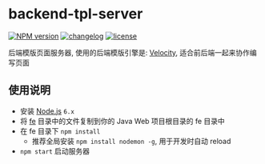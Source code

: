 # backend-tpl-server

[![NPM version][npm-image]][npm-url] [![changelog][changelog-image]][changelog-url] [![license][license-image]][license-url]

[npm-image]: https://img.shields.io/npm/v/backend-tpl-server.svg?style=flat-square
[npm-url]: https://npmjs.org/package/backend-tpl-server
[license-image]: https://img.shields.io/badge/License-MIT-blue.svg?style=flat-square
[license-url]: https://github.com/ufologist/backend-tpl-server/blob/master/LICENSE
[changelog-image]: https://img.shields.io/badge/CHANGE-LOG-blue.svg?style=flat-square
[changelog-url]: https://github.com/ufologist/backend-tpl-server/blob/master/CHANGELOG.md

后端模版页面服务器, 使用的后端模版引擎是: [Velocity](http://velocity.apache.org/), 适合前后端一起来协作编写页面

## 使用说明

* 安装 [Node.js](http://nodejs.org/) `6.x`
* 将 [fe](https://github.com/ufologist/backend-tpl-server/tree/master/fe) 目录中的文件复制到你的 Java Web 项目根目录的 fe 目录中
* 在 fe 目录下 `npm install`
  * 推荐全局安装 `npm install nodemon -g`, 用于开发时自动 reload
* `npm start` 启动服务器